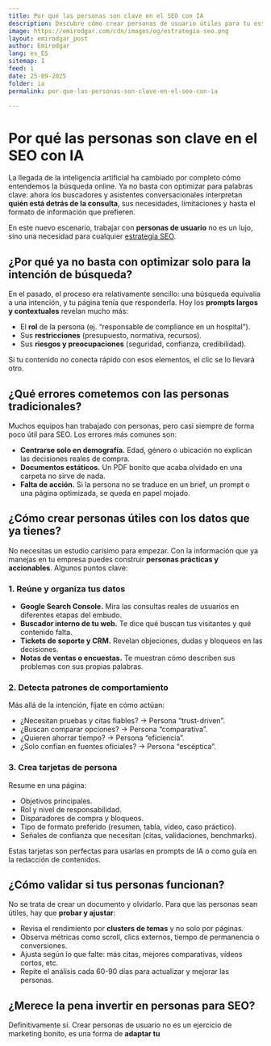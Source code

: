 ```yaml
---
title: Por qué las personas son clave en el SEO con IA
description: Descubre cómo crear personas de usuario útiles para tu estrategia SEO aprovechando los datos que ya tienes en tu empresa y adaptándote a la era de la búsqueda con inteligencia artificial.
image: https://emirodgar.com/cdn/images/og/estrategia-seo.png
layout: emirodgar_post
author: Emirodgar
lang: es_ES
sitemap: 1
feed: 1
date: 25-09-2025
folder: ia
permalink: por-que-las-personas-son-clave-en-el-seo-con-ia

---
```


# Por qué las personas son clave en el SEO con IA

La llegada de la inteligencia artificial ha cambiado por completo cómo entendemos la búsqueda online. Ya no basta con optimizar para palabras clave: ahora los buscadores y asistentes conversacionales interpretan **quién está detrás de la consulta**, sus necesidades, limitaciones y hasta el formato de información que prefieren.  

En este nuevo escenario, trabajar con **personas de usuario** no es un lujo, sino una necesidad para cualquier [estrategia SEO](https://emirodgar.com/estrategia-seo).

## ¿Por qué ya no basta con optimizar solo para la intención de búsqueda?

En el pasado, el proceso era relativamente sencillo: una búsqueda equivalía a una intención, y tu página tenía que responderla. Hoy los **prompts largos y contextuales** revelan mucho más:  

- El **rol** de la persona (ej. “responsable de compliance en un hospital”).  
- Sus **restricciones** (presupuesto, normativa, recursos).  
- Sus **riesgos y preocupaciones** (seguridad, confianza, credibilidad).  

Si tu contenido no conecta rápido con esos elementos, el clic se lo llevará otro.


## ¿Qué errores cometemos con las personas tradicionales?

Muchos equipos han trabajado con personas, pero casi siempre de forma poco útil para SEO. Los errores más comunes son:  

- **Centrarse solo en demografía.** Edad, género o ubicación no explican las decisiones reales de compra.  
- **Documentos estáticos.** Un PDF bonito que acaba olvidado en una carpeta no sirve de nada.  
- **Falta de acción.** Si la persona no se traduce en un brief, un prompt o una página optimizada, se queda en papel mojado.  


## ¿Cómo crear personas útiles con los datos que ya tienes?

No necesitas un estudio carísimo para empezar. Con la información que ya manejas en tu empresa puedes construir **personas prácticas y accionables**. Algunos puntos clave:  

### 1. Reúne y organiza tus datos
- **Google Search Console.** Mira las consultas reales de usuarios en diferentes etapas del embudo.  
- **Buscador interno de tu web.** Te dice qué buscan tus visitantes y qué contenido falta.  
- **Tickets de soporte y CRM.** Revelan objeciones, dudas y bloqueos en las decisiones.  
- **Notas de ventas o encuestas.** Te muestran cómo describen sus problemas con sus propias palabras.  

### 2. Detecta patrones de comportamiento
Más allá de la intención, fíjate en cómo actúan:  
- ¿Necesitan pruebas y citas fiables? → Persona “trust-driven”.  
- ¿Buscan comparar opciones? → Persona “comparativa”.  
- ¿Quieren ahorrar tiempo? → Persona “eficiencia”.  
- ¿Solo confían en fuentes oficiales? → Persona “escéptica”.  

### 3. Crea tarjetas de persona
Resume en una página:  
- Objetivos principales.  
- Rol y nivel de responsabilidad.  
- Disparadores de compra y bloqueos.  
- Tipo de formato preferido (resumen, tabla, vídeo, caso práctico).  
- Señales de confianza que necesitan (citas, validaciones, benchmarks).  

Estas tarjetas son perfectas para usarlas en prompts de IA o como guía en la redacción de contenidos.


## ¿Cómo validar si tus personas funcionan?

No se trata de crear un documento y olvidarlo. Para que las personas sean útiles, hay que **probar y ajustar**:  

- Revisa el rendimiento por **clusters de temas** y no solo por páginas.  
- Observa métricas como scroll, clics externos, tiempo de permanencia o conversiones.  
- Ajusta según lo que falte: más citas, mejores comparativas, vídeos cortos, etc.  
- Repite el análisis cada 60-90 días para actualizar y mejorar las personas.  


## ¿Merece la pena invertir en personas para SEO?

Definitivamente sí. Crear personas de usuario no es un ejercicio de marketing bonito, es una forma de **adaptar tu**
